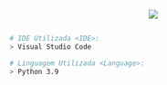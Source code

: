 <h1 align="center">
<p align="center">
<a href="https://www.beecrowd.com.br/judge/pt/profile/635834"><img src="https://imgur.com/5NwUUpc.png"/></a">
</p>
</h1>

```bash
# IDE Utilizada <IDE>:
> Visual Studio Code

# Linguagem Utilizada <Language>:
> Python 3.9
```
